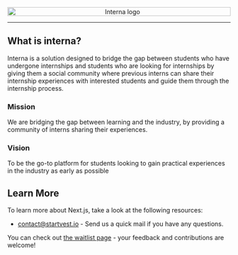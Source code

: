 <p align='center'>
  <img src="https://github.com/Startvest/interna/blob/main/public/banner.png?raw=true" alt='Interna logo' height='20px' width='100%' />
</p>
 
 ---
## What is interna?

Interna is a solution designed to bridge the gap between students who have undergone internships and students who are looking for internships by giving them a social community where previous interns can share their internship experiences with interested students and guide them through the internship process. 


### Mission

We are bridging the gap between learning and the industry, by providing a community of interns sharing their experiences.

### Vision

To be the go-to platform  for students looking to gain practical experiences in the industry as early as possible

## Learn More

To learn more about Next.js, take a look at the following resources:

- [contact@startvest.io](mailto:contact@startvest.io) - Send us a quick mail if you have any questions.

You can check out [the waitlist page](https://getinterna.com/) - your feedback and contributions are welcome!

